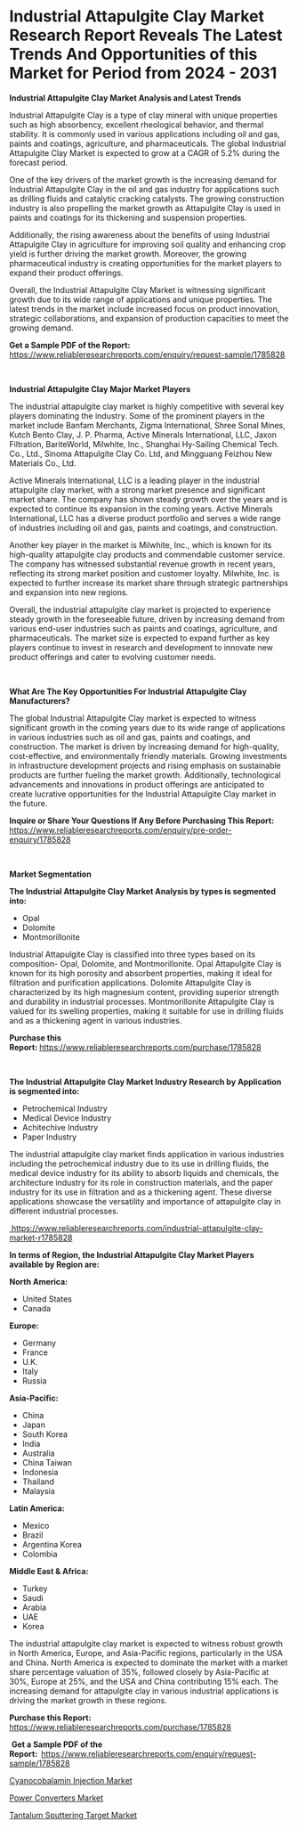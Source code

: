 <p><h1>Industrial Attapulgite Clay Market Research Report Reveals The Latest Trends And Opportunities of this Market for Period from 2024 - 2031</h1></p><p><strong>Industrial Attapulgite Clay Market Analysis and Latest Trends</strong></p>
<p><p>Industrial Attapulgite Clay is a type of clay mineral with unique properties such as high absorbency, excellent rheological behavior, and thermal stability. It is commonly used in various applications including oil and gas, paints and coatings, agriculture, and pharmaceuticals. The global Industrial Attapulgite Clay Market is expected to grow at a CAGR of 5.2% during the forecast period.</p><p>One of the key drivers of the market growth is the increasing demand for Industrial Attapulgite Clay in the oil and gas industry for applications such as drilling fluids and catalytic cracking catalysts. The growing construction industry is also propelling the market growth as Attapulgite Clay is used in paints and coatings for its thickening and suspension properties.</p><p>Additionally, the rising awareness about the benefits of using Industrial Attapulgite Clay in agriculture for improving soil quality and enhancing crop yield is further driving the market growth. Moreover, the growing pharmaceutical industry is creating opportunities for the market players to expand their product offerings.</p><p>Overall, the Industrial Attapulgite Clay Market is witnessing significant growth due to its wide range of applications and unique properties. The latest trends in the market include increased focus on product innovation, strategic collaborations, and expansion of production capacities to meet the growing demand.</p></p>
<p><strong>Get a Sample PDF of the Report:&nbsp;</strong> <a href="https://www.reliableresearchreports.com/enquiry/request-sample/1785828">https://www.reliableresearchreports.com/enquiry/request-sample/1785828</a></p>
<p>&nbsp;</p>
<p><strong>Industrial Attapulgite Clay Major Market Players</strong></p>
<p><p>The industrial attapulgite clay market is highly competitive with several key players dominating the industry. Some of the prominent players in the market include Banfam Merchants, Zigma International, Shree Sonal Mines, Kutch Bento Clay, J. P. Pharma, Active Minerals International, LLC, Jaxon Filtration, BariteWorld, Milwhite, Inc., Shanghai Hy-Sailing Chemical Tech. Co., Ltd., Sinoma Attapulgite Clay Co. Ltd, and Mingguang Feizhou New Materials Co., Ltd.</p><p>Active Minerals International, LLC is a leading player in the industrial attapulgite clay market, with a strong market presence and significant market share. The company has shown steady growth over the years and is expected to continue its expansion in the coming years. Active Minerals International, LLC has a diverse product portfolio and serves a wide range of industries including oil and gas, paints and coatings, and construction.</p><p>Another key player in the market is Milwhite, Inc., which is known for its high-quality attapulgite clay products and commendable customer service. The company has witnessed substantial revenue growth in recent years, reflecting its strong market position and customer loyalty. Milwhite, Inc. is expected to further increase its market share through strategic partnerships and expansion into new regions.</p><p>Overall, the industrial attapulgite clay market is projected to experience steady growth in the foreseeable future, driven by increasing demand from various end-user industries such as paints and coatings, agriculture, and pharmaceuticals. The market size is expected to expand further as key players continue to invest in research and development to innovate new product offerings and cater to evolving customer needs.</p></p>
<p>&nbsp;</p>
<p><strong>What Are The Key Opportunities For Industrial Attapulgite Clay Manufacturers?</strong></p>
<p><p>The global Industrial Attapulgite Clay market is expected to witness significant growth in the coming years due to its wide range of applications in various industries such as oil and gas, paints and coatings, and construction. The market is driven by increasing demand for high-quality, cost-effective, and environmentally friendly materials. Growing investments in infrastructure development projects and rising emphasis on sustainable products are further fueling the market growth. Additionally, technological advancements and innovations in product offerings are anticipated to create lucrative opportunities for the Industrial Attapulgite Clay market in the future.</p></p>
<p><strong>Inquire or Share Your Questions If Any Before Purchasing This Report:</strong> <a href="https://www.reliableresearchreports.com/enquiry/pre-order-enquiry/1785828">https://www.reliableresearchreports.com/enquiry/pre-order-enquiry/1785828</a></p>
<p>&nbsp;</p>
<p><strong>Market Segmentation</strong></p>
<p><strong>The Industrial Attapulgite Clay Market Analysis by types is segmented into:</strong></p>
<p><ul><li>Opal</li><li>Dolomite</li><li>Montmorillonite</li></ul></p>
<p><p>Industrial Attapulgite Clay is classified into three types based on its composition- Opal, Dolomite, and Montmorillonite. Opal Attapulgite Clay is known for its high porosity and absorbent properties, making it ideal for filtration and purification applications. Dolomite Attapulgite Clay is characterized by its high magnesium content, providing superior strength and durability in industrial processes. Montmorillonite Attapulgite Clay is valued for its swelling properties, making it suitable for use in drilling fluids and as a thickening agent in various industries.</p></p>
<p><strong>Purchase this Report:&nbsp;</strong><a href="https://www.reliableresearchreports.com/purchase/1785828">https://www.reliableresearchreports.com/purchase/1785828</a></p>
<p>&nbsp;</p>
<p><strong>The Industrial Attapulgite Clay Market Industry Research by Application is segmented into:</strong></p>
<p><ul><li>Petrochemical Industry</li><li>Medical Device Industry</li><li>Achitechive Industry</li><li>Paper Industry</li></ul></p>
<p><p>The industrial attapulgite clay market finds application in various industries including the petrochemical industry due to its use in drilling fluids, the medical device industry for its ability to absorb liquids and chemicals, the architecture industry for its role in construction materials, and the paper industry for its use in filtration and as a thickening agent. These diverse applications showcase the versatility and importance of attapulgite clay in different industrial processes.</p></p>
<p><a href="https://www.reliableresearchreports.com/industrial-attapulgite-clay-market-r1785828">&nbsp;https://www.reliableresearchreports.com/industrial-attapulgite-clay-market-r1785828</a></p>
<p><strong>In terms of Region, the Industrial Attapulgite Clay Market Players available by Region are:</strong></p>
<p>
    <p> <strong> North America: </strong>
        <ul>
            <li>United States</li>
            <li>Canada</li>
        </ul>
        </p> 
    <p> <strong> Europe: </strong>
        <ul>
            <li>Germany</li>
            <li>France</li>
            <li>U.K.</li>
            <li>Italy</li>
            <li>Russia</li>
        </ul>
        </p> 
    <p> <strong> Asia-Pacific: </strong>
        <ul>
            <li>China</li>
            <li>Japan</li>
            <li>South Korea</li>
            <li>India</li>
            <li>Australia</li>
            <li>China Taiwan</li>
            <li>Indonesia</li>
            <li>Thailand</li>
            <li>Malaysia</li>
        </ul>
        </p> 
    <p> <strong> Latin America: </strong>
        <ul>
            <li>Mexico</li>
            <li>Brazil</li>
            <li>Argentina Korea</li>
            <li>Colombia</li>
        </ul>
        </p> 
    <p> <strong> Middle East & Africa: </strong>
        <ul>
            <li>Turkey</li>
            <li>Saudi</li>
            <li>Arabia</li>
            <li>UAE</li>
            <li>Korea</li>
        </ul>
    </p>
    </p>
<p><p>The industrial attapulgite clay market is expected to witness robust growth in North America, Europe, and Asia-Pacific regions, particularly in the USA and China. North America is expected to dominate the market with a market share percentage valuation of 35%, followed closely by Asia-Pacific at 30%, Europe at 25%, and the USA and China contributing 15% each. The increasing demand for attapulgite clay in various industrial applications is driving the market growth in these regions.</p></p>
<p><strong>Purchase this Report: </strong><a href="https://www.reliableresearchreports.com/purchase/1785828">https://www.reliableresearchreports.com/purchase/1785828</a></p>
<p>&nbsp;<strong>Get a Sample PDF of the Report:&nbsp;&nbsp;</strong><a href="https://www.reliableresearchreports.com/enquiry/request-sample/1785828">https://www.reliableresearchreports.com/enquiry/request-sample/1785828</a></p>
<p><strong></strong></p>
<p><p><a href="https://www.linkedin.com/pulse/cyanocobalamin-injection-market-research-report-its-history-qgbae">Cyanocobalamin Injection Market</a></p><p><a href="https://www.linkedin.com/pulse/power-converters-market-size-outlook-forecast-2024-2031-ny2jc">Power Converters Market</a></p><p><a href="https://www.linkedin.com/pulse/tantalum-sputtering-target-market-analysis-examines-its-scope-yquke">Tantalum Sputtering Target Market</a></p></p>